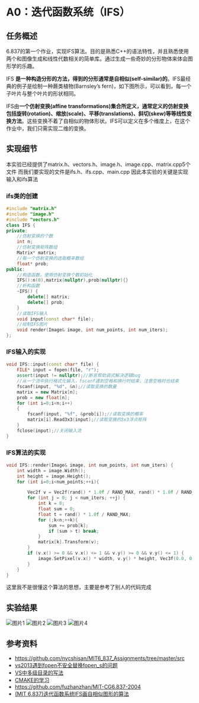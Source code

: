 # A0：迭代函数系统（IFS）
## 任务概述

6.837的第一个作业，实现IFS算法。目的是熟悉C++的语法特性，并且熟悉使用两个和图像生成和线性代数相关的简单库。通过生成一些奇妙的分形物体来体会图形学的乐趣。

IFS **是一种构造分形的方法，得到的分形通常是自相似(self-similar)的**。IFS最经典的例子是绘制一种蕨类植物(Barnsley’s fern)，如下图所示，可以看到，每一个子叶片与整个叶片的形状相同。

IFS由**一个仿射变换(affine transformations)集合所定义，通常定义的仿射变换包括旋转(rotation)、缩放(scale)、平移(translations)、斜切(skew)等等线性变换方法**。这些变换不着了自相似的物体形状。IFS可以定义在多个维度上，在这个作业中，我们只需实现二维的变换。

## 实现细节
本实验已经提供了matrix.h、vectors.h、image.h、image.cpp、matrix.cpp5个文件
而我们要实现的文件是ifs.h、ifs.cpp、main.cpp
因此本实验的关键是实现输入和ifs算法

### ifs类的创建
```cpp
#include "matrix.h"
#include "image.h"
#include "vectors.h"
class IFS {
private:
	//仿射变换的个数
	int n;
	//仿射变换矩阵数组
	Matrix* matrix;
	//每一个仿射变换的选取概率数组
	float* prob;
public:
	//构造函数，使用仿射变换个数初始化
	IFS():n(0),matrix(nullptr),prob(nullptr){}
	//析构函数
	~IFS() {
		delete[] matrix;
		delete[] prob;
	}
	//读取IFS输入
	void input(const char* file);
	//绘制IFS图片
	void render(Image& image, int num_points, int num_iters);
};
```
### IFS输入的实现
```cpp
void IFS::input(const char* file) {
	FILE* input = fopen(file, "r");
	assert(input != nullptr);//断言帮助调式解决逻辑bug
	//从一个流中执行格式化输入，fscanf遇到空格和换行时结束，注意空格时也结束
	fscanf(input, "%d", &n);//读取变换的数量
	matrix = new Matrix[n];
	prob = new float[n];
	for (int i=0;i<n;i++)
	{
		fscanf(input, "%f", &prob[i]);//读取变换的概率
		matrix[i].Read3x3(input);//读取变换的3x3浮点矩阵
	}
	fclose(input);//关闭输入流
}
```
### IFS算法的实现
```cpp
void IFS::render(Image& image, int num_points, int num_iters) {
	int width = image.Width();
	int height = image.Height();
	for (int i=0;i<num_points;++i){

		Vec2f v = Vec2f(rand() * 1.0f / RAND_MAX, rand() * 1.0f / RAND_MAX);
		for (int j = 0; j < num_iters; ++j) {
			int k = 0;
			float sum = 0;
			float t = rand() * 1.0f / RAND_MAX;
			for (;k<n;++k){
				sum += prob[k];
				if (sum > t) break;
			}
			matrix[k].Transform(v);
		}
		if (v.x() >= 0 && v.x() <= 1 && v.y() >= 0 && v.y() <= 1) {
			image.SetPixel(v.x() * width, v.y() * height, Vec3f(0.0, 0.0, 0.0));
		}
	}
}
```
这里我不是很懂这个算法的思想，主要是参考了别人的代码完成

## 实验结果
![图片1](./output/fern.png)
![图片2](./output/dragon.png)
![图片3](./output/giant_x.png)
![图片4](./output/sierpinski_triangle.png)


## 参考资料
- https://github.com/nycshisan/MIT6_837_Assignments/tree/master/src
- [vs2013遇到fopen不安全替换fopen_s的问题](https://blog.csdn.net/u012420309/article/details/52948729)
- [VS中多级目录的写法](https://www.cnblogs.com/132818Creator/p/11014639.html)
- [CMAKE的学习](https://blog.csdn.net/poinsettia/article/details/17138801)
- https://github.com/fuzhanzhan/MIT-CG6.837-2004
- [(MIT 6.837)迭代函数系统IFS画自相似图形的算法](https://blog.csdn.net/wonggonghong/article/details/16381975)